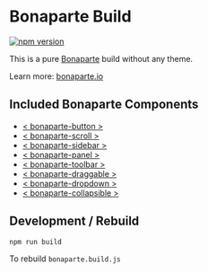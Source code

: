# Bonaparte Build

[![npm version](https://badge.fury.io/js/bonaparte-build.svg)](http://badge.fury.io/js/bonaparte-build)

This is a pure [Bonaparte](https://github.com/bonaparte) build without any theme.

Learn more: [bonaparte.io](http://www.bonaparte.io/getting_started/index.html)

## Included Bonaparte Components

  - [< bonaparte-button >](https://github.com/bonaparte/bonaparte-button)
  - [< bonaparte-scroll >](https://github.com/bonaparte/bonaparte-scroll)
  - [< bonaparte-sidebar >](https://github.com/bonaparte/bonaparte-sidebar)
  - [< bonaparte-panel >](https://github.com/bonaparte/bonaparte-panel)
  - [< bonaparte-toolbar >](https://github.com/bonaparte/bonaparte-toolbar)
  - [< bonaparte-draggable >](https://github.com/bonaparte/bonaparte-draggable)
  - [< bonaparte-dropdown >](https://github.com/bonaparte/bonaparte-dropdown)
  - [< bonaparte-collapsible >](https://github.com/bonaparte/bonaparte-collapsible)

## Development / Rebuild

```
npm run build
```
To rebuild `bonaparte.build.js`
